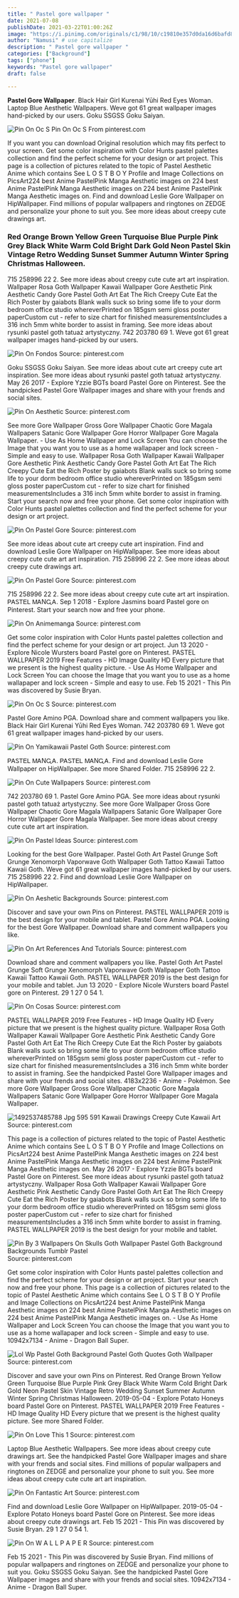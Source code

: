 ```yaml
---
title: " Pastel gore wallpaper "
date: 2021-07-08
publishDate: 2021-03-22T01:00:26Z
image: "https://i.pinimg.com/originals/c1/98/10/c19810e357d0da16d6bafd853a89acf4.jpg"
author: "Namusi" # use capitalize
description: " Pastel gore wallpaper "
categories: ["Background"]
tags: ["phone"]
keywords: "Pastel gore wallpaper"
draft: false

---
```



**Pastel Gore Wallpaper**. Black Hair Girl Kurenai Yūhi Red Eyes Woman. Laptop Blue Aesthetic Wallpapers. Weve got 61 great wallpaper images hand-picked by our users. Goku SSGSS Goku Saiyan.

![Pin On Oc S](https://i.pinimg.com/736x/33/88/e3/3388e3677191c987face9df397ca605f.jpg "Pin On Oc S")
Pin On Oc S From pinterest.com


If you want you can download Original resolution which may fits perfect to your screen. Get some color inspiration with Color Hunts pastel palettes collection and find the perfect scheme for your design or art project. This page is a collection of pictures related to the topic of Pastel Aesthetic Anime which contains See L O S T B O Y Profile and Image Collections on PicsArt224 best Anime PastelPink Manga Aesthetic images on 224 best Anime PastelPink Manga Aesthetic images on 224 best Anime PastelPink Manga Aesthetic images on. Find and download Leslie Gore Wallpaper on HipWallpaper. Find millions of popular wallpapers and ringtones on ZEDGE and personalize your phone to suit you. See more ideas about creepy cute drawings art.

### Red Orange Brown Yellow Green Turquoise Blue Purple Pink Grey Black White Warm Cold Bright Dark Gold Neon Pastel Skin Vintage Retro Wedding Sunset Summer Autumn Winter Spring Christmas Halloween.

715 258996 22 2. See more ideas about creepy cute cute art art inspiration. Wallpaper Rosa Goth Wallpaper Kawaii Wallpaper Gore Aesthetic Pink Aesthetic Candy Gore Pastel Goth Art Eat The Rich Creepy Cute Eat the Rich Poster by gaiabots Blank walls suck so bring some life to your dorm bedroom office studio whereverPrinted on 185gsm semi gloss poster paperCustom cut - refer to size chart for finished measurementsIncludes a 316 inch 5mm white border to assist in framing. See more ideas about rysunki pastel goth tatuaż artystyczny. 742 203780 69 1. Weve got 61 great wallpaper images hand-picked by our users.


![Pin On Fondos](https://i.pinimg.com/originals/e7/69/5b/e7695b292166ba57ae2a768ef9c5f1e0.png "Pin On Fondos")
Source: pinterest.com

Goku SSGSS Goku Saiyan. See more ideas about cute art creepy cute art inspiration. See more ideas about rysunki pastel goth tatuaż artystyczny. May 26 2017 - Explore Yzzie BGTs board Pastel Gore on Pinterest. See the handpicked Pastel Gore Wallpaper images and share with your frends and social sites.

![Pin On Aesthetic](https://i.pinimg.com/736x/4e/bb/fc/4ebbfc84bc9398faeb5253b910409d36.jpg "Pin On Aesthetic")
Source: pinterest.com

See more Gore Wallpaper Gross Gore Wallpaper Chaotic Gore Magala Wallpapers Satanic Gore Wallpaper Gore Horror Wallpaper Gore Magala Wallpaper. - Use As Home Wallpaper and Lock Screen You can choose the Image that you want you to use as a home wallapaper and lock screen - Simple and easy to use. Wallpaper Rosa Goth Wallpaper Kawaii Wallpaper Gore Aesthetic Pink Aesthetic Candy Gore Pastel Goth Art Eat The Rich Creepy Cute Eat the Rich Poster by gaiabots Blank walls suck so bring some life to your dorm bedroom office studio whereverPrinted on 185gsm semi gloss poster paperCustom cut - refer to size chart for finished measurementsIncludes a 316 inch 5mm white border to assist in framing. Start your search now and free your phone. Get some color inspiration with Color Hunts pastel palettes collection and find the perfect scheme for your design or art project.

![Pin On Pastel Gore](https://i.pinimg.com/originals/46/07/91/460791702e3efd5e2aab96f6f7548d16.gif "Pin On Pastel Gore")
Source: pinterest.com

See more ideas about cute art creepy cute art inspiration. Find and download Leslie Gore Wallpaper on HipWallpaper. See more ideas about creepy cute cute art art inspiration. 715 258996 22 2. See more ideas about creepy cute drawings art.

![Pin On Pastel Gore](https://i.pinimg.com/originals/71/7c/25/717c25d75da55837705f4d0dbbc8f49b.jpg "Pin On Pastel Gore")
Source: pinterest.com

715 258996 22 2. See more ideas about creepy cute cute art art inspiration. ᏢᎪᏚᎢᎬᏞ ᎷᎪNᏩᎪ. Sep 1 2018 - Explore Jasmins board Pastel gore on Pinterest. Start your search now and free your phone.

![Pin On Animemanga](https://i.pinimg.com/originals/b0/39/6b/b0396b6508c759c22de64d6e875908ce.png "Pin On Animemanga")
Source: pinterest.com

Get some color inspiration with Color Hunts pastel palettes collection and find the perfect scheme for your design or art project. Jun 13 2020 - Explore Nicole Wursters board Pastel gore on Pinterest. PASTEL WALLPAPER 2019 Free Features - HD Image Quality HD Every picture that we present is the highest quality picture. - Use As Home Wallpaper and Lock Screen You can choose the Image that you want you to use as a home wallapaper and lock screen - Simple and easy to use. Feb 15 2021 - This Pin was discovered by Susie Bryan.

![Pin On Oc S](https://i.pinimg.com/736x/33/88/e3/3388e3677191c987face9df397ca605f.jpg "Pin On Oc S")
Source: pinterest.com

Pastel Gore Amino PGA. Download share and comment wallpapers you like. Black Hair Girl Kurenai Yūhi Red Eyes Woman. 742 203780 69 1. Weve got 61 great wallpaper images hand-picked by our users.

![Pin On Yamikawaii Pastel Goth](https://i.pinimg.com/originals/e7/b3/ce/e7b3ce6ca825884c3babcf40ccdc2a0b.jpg "Pin On Yamikawaii Pastel Goth")
Source: pinterest.com

ᏢᎪᏚᎢᎬᏞ ᎷᎪNᏩᎪ. ᏢᎪᏚᎢᎬᏞ ᎷᎪNᏩᎪ. Find and download Leslie Gore Wallpaper on HipWallpaper. See more Shared Folder. 715 258996 22 2.

![Pin On Cute Wallpapers](https://i.pinimg.com/originals/60/a9/72/60a9725ccf622876baeb2697e3ce8b7b.png "Pin On Cute Wallpapers")
Source: pinterest.com

742 203780 69 1. Pastel Gore Amino PGA. See more ideas about rysunki pastel goth tatuaż artystyczny. See more Gore Wallpaper Gross Gore Wallpaper Chaotic Gore Magala Wallpapers Satanic Gore Wallpaper Gore Horror Wallpaper Gore Magala Wallpaper. See more ideas about creepy cute cute art art inspiration.

![Pin On Pastel Ideas](https://i.pinimg.com/736x/14/3a/92/143a92f7f53e302bfd8e4738b4166fe7.jpg "Pin On Pastel Ideas")
Source: pinterest.com

Looking for the best Gore Wallpaper. Pastel Goth Art Pastel Grunge Soft Grunge Xenomorph Vaporwave Goth Wallpaper Goth Tattoo Kawaii Tattoo Kawaii Goth. Weve got 61 great wallpaper images hand-picked by our users. 715 258996 22 2. Find and download Leslie Gore Wallpaper on HipWallpaper.

![Pin On Aeshetic Backgrounds](https://i.pinimg.com/originals/ad/a7/4d/ada74dbd77b2767c9dbfba79f635ead4.jpg "Pin On Aeshetic Backgrounds")
Source: pinterest.com

Discover and save your own Pins on Pinterest. PASTEL WALLPAPER 2019 is the best design for your mobile and tablet. Pastel Gore Amino PGA. Looking for the best Gore Wallpaper. Download share and comment wallpapers you like.

![Pin On Art References And Tutorials](https://i.pinimg.com/originals/e5/d6/81/e5d681179e8a841bea4312a5b92dabf1.jpg "Pin On Art References And Tutorials")
Source: pinterest.com

Download share and comment wallpapers you like. Pastel Goth Art Pastel Grunge Soft Grunge Xenomorph Vaporwave Goth Wallpaper Goth Tattoo Kawaii Tattoo Kawaii Goth. PASTEL WALLPAPER 2019 is the best design for your mobile and tablet. Jun 13 2020 - Explore Nicole Wursters board Pastel gore on Pinterest. 29 1 27 0 54 1.

![Pin On Cosas](https://i.pinimg.com/originals/3f/38/83/3f3883ae8bc3dd7f44c459792c926b6f.jpg "Pin On Cosas")
Source: pinterest.com

PASTEL WALLPAPER 2019 Free Features - HD Image Quality HD Every picture that we present is the highest quality picture. Wallpaper Rosa Goth Wallpaper Kawaii Wallpaper Gore Aesthetic Pink Aesthetic Candy Gore Pastel Goth Art Eat The Rich Creepy Cute Eat the Rich Poster by gaiabots Blank walls suck so bring some life to your dorm bedroom office studio whereverPrinted on 185gsm semi gloss poster paperCustom cut - refer to size chart for finished measurementsIncludes a 316 inch 5mm white border to assist in framing. See the handpicked Pastel Gore Wallpaper images and share with your frends and social sites. 4183x2236 - Anime - Pokémon. See more Gore Wallpaper Gross Gore Wallpaper Chaotic Gore Magala Wallpapers Satanic Gore Wallpaper Gore Horror Wallpaper Gore Magala Wallpaper.

![1492537485788 Jpg 595 591 Kawaii Drawings Creepy Cute Kawaii Art](https://i.pinimg.com/originals/e9/25/f4/e925f4fd9c37347ec15ee80fe90ca420.jpg "1492537485788 Jpg 595 591 Kawaii Drawings Creepy Cute Kawaii Art")
Source: pinterest.com

This page is a collection of pictures related to the topic of Pastel Aesthetic Anime which contains See L O S T B O Y Profile and Image Collections on PicsArt224 best Anime PastelPink Manga Aesthetic images on 224 best Anime PastelPink Manga Aesthetic images on 224 best Anime PastelPink Manga Aesthetic images on. May 26 2017 - Explore Yzzie BGTs board Pastel Gore on Pinterest. See more ideas about rysunki pastel goth tatuaż artystyczny. Wallpaper Rosa Goth Wallpaper Kawaii Wallpaper Gore Aesthetic Pink Aesthetic Candy Gore Pastel Goth Art Eat The Rich Creepy Cute Eat the Rich Poster by gaiabots Blank walls suck so bring some life to your dorm bedroom office studio whereverPrinted on 185gsm semi gloss poster paperCustom cut - refer to size chart for finished measurementsIncludes a 316 inch 5mm white border to assist in framing. PASTEL WALLPAPER 2019 is the best design for your mobile and tablet.

![Pin By 3 Wallpapers On Skulls Goth Wallpaper Pastel Goth Background Backgrounds Tumblr Pastel](https://i.pinimg.com/originals/8b/f7/1e/8bf71e17dbe985b3916122c8a748ff19.jpg "Pin By 3 Wallpapers On Skulls Goth Wallpaper Pastel Goth Background Backgrounds Tumblr Pastel")
Source: pinterest.com

Get some color inspiration with Color Hunts pastel palettes collection and find the perfect scheme for your design or art project. Start your search now and free your phone. This page is a collection of pictures related to the topic of Pastel Aesthetic Anime which contains See L O S T B O Y Profile and Image Collections on PicsArt224 best Anime PastelPink Manga Aesthetic images on 224 best Anime PastelPink Manga Aesthetic images on 224 best Anime PastelPink Manga Aesthetic images on. - Use As Home Wallpaper and Lock Screen You can choose the Image that you want you to use as a home wallapaper and lock screen - Simple and easy to use. 10942x7134 - Anime - Dragon Ball Super.

![Lol Wp Pastel Goth Background Pastel Goth Quotes Goth Wallpaper](https://i.pinimg.com/originals/04/2d/c7/042dc7985dec32837e559da813ea99f3.jpg "Lol Wp Pastel Goth Background Pastel Goth Quotes Goth Wallpaper")
Source: pinterest.com

Discover and save your own Pins on Pinterest. Red Orange Brown Yellow Green Turquoise Blue Purple Pink Grey Black White Warm Cold Bright Dark Gold Neon Pastel Skin Vintage Retro Wedding Sunset Summer Autumn Winter Spring Christmas Halloween. 2019-05-04 - Explore Potato Honeys board Pastel Gore on Pinterest. PASTEL WALLPAPER 2019 Free Features - HD Image Quality HD Every picture that we present is the highest quality picture. See more Shared Folder.

![Pin On Love This 1](https://i.pinimg.com/474x/7b/3d/fe/7b3dfeab0b47d74d1168990446a18847.jpg "Pin On Love This 1")
Source: pinterest.com

Laptop Blue Aesthetic Wallpapers. See more ideas about creepy cute drawings art. See the handpicked Pastel Gore Wallpaper images and share with your frends and social sites. Find millions of popular wallpapers and ringtones on ZEDGE and personalize your phone to suit you. See more ideas about creepy cute cute art art inspiration.

![Pin On Fantastic Art](https://i.pinimg.com/originals/0b/bf/11/0bbf11a0db0e0a0cafcbc3ad0d94e8ec.jpg "Pin On Fantastic Art")
Source: pinterest.com

Find and download Leslie Gore Wallpaper on HipWallpaper. 2019-05-04 - Explore Potato Honeys board Pastel Gore on Pinterest. See more ideas about creepy cute drawings art. Feb 15 2021 - This Pin was discovered by Susie Bryan. 29 1 27 0 54 1.

![Pin On W A L L P A P E R](https://i.pinimg.com/originals/c1/98/10/c19810e357d0da16d6bafd853a89acf4.jpg "Pin On W A L L P A P E R")
Source: pinterest.com

Feb 15 2021 - This Pin was discovered by Susie Bryan. Find millions of popular wallpapers and ringtones on ZEDGE and personalize your phone to suit you. Goku SSGSS Goku Saiyan. See the handpicked Pastel Gore Wallpaper images and share with your frends and social sites. 10942x7134 - Anime - Dragon Ball Super.

